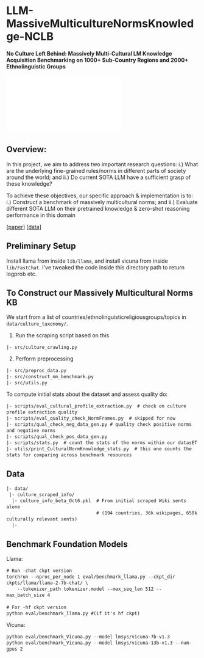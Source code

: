 # LLM-MassiveMulticultureNormsKnowledge-NCLB

**No Culture Left Behind: Massively Multi-Cultural LM Knowledge Acquisition Benchmarking on 1000+ Sub-Country Regions and 2000+ Ethnolinguistic Groups**

![](motivational_fig.pdf)

## Overview: 
In this project, we aim to address two important research questions:
i.) What are the underlying fine-grained rules/norms in different parts of society around the world; and
ii.) Do current SOTA LLM have a sufficient grasp of these knowledge?

To achieve these objectives, our specific approach & implementation is to:
i.) Construct a benchmark of massively multicultural norms; and
ii.) Evaluate different SOTA LLM on their pretrained knowledge & zero-shot reasoning performance in this domain

[[paper]](https://arxiv.org/pdf/2402.09369.pdf) [[data]](https://drive.google.com/drive/folders/1LN8yrKseTJIAb3FdIr0-Jy3eZNZUI7vo?usp=sharing)

## Preliminary Setup ##

Install llama from inside `lib/llama`, and install vicuna from inside `lib/FastChat`. I've tweaked the code inside this directory path to return logprob etc.


## To Construct our Massively Multicultural Norms KB

We start from a list of countries/ethnolinguisticreligiousgroups/topics in `data/culture_taxonomy/`.

1. Run the scraping script based on this
```
|- src/culture_crawling.py
```

2. Perform preprocessing
```
|- src/preproc_data.py
|- src/construct_mm_benchmark.py
|- src/utils.py
```

To compute initial stats about the dataset and assess quality do:
```
|- scripts/eval_cultural_profile_extraction.py  # check on culture profile extraction quality
|- scripts/eval_quality_check_NormFrames.py  # skipped for now
|- scripts/qual_check_neg_data_gen.py # quality check positive norms and negative norms
|- scripts/qual_check_pos_data_gen.py
|- scripts/stats.py  # count the stats of the norms within our datasET
|- utils/print_CulturalNormKnowledge_stats.py  # this one counts the stats for comparing across benchmark resources
```

## Data

```
|- data/
 |- culture_scraped_info/
  |- culture_info_beta_Oct6.pkl  # From initial scraped Wiki sents alone
                                 # (194 countries, 36k wikipages, 650k culturally relevant sents)
  |- 
```

## Benchmark Foundation Models
Llama:
```
# Run -chat ckpt version
torchrun --nproc_per_node 1 eval/benchmark_llama.py --ckpt_dir ckpts/llama/llama-2-7b-chat/ \
    --tokenizer_path tokenizer.model --max_seq_len 512 --max_batch_size 4

# For -hf ckpt version
python eval/benchmark_llama.py #(if it's hf ckpt)
```

Vicuna:
```
python eval/benchmark_Vicuna.py --model lmsys/vicuna-7b-v1.3
python eval/benchmark_Vicuna.py --model lmsys/vicuna-13b-v1.3 --num-gpus 2
```

